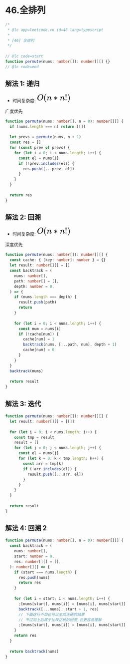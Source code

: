 # 46.全排列

```ts
/*
 * @lc app=leetcode.cn id=46 lang=typescript
 *
 * [46] 全排列
 */

// @lc code=start
function permute(nums: number[]): number[][] {}
// @lc code=end
```

## 解法 1: 递归

- 时间复杂度: <!-- $O(n*n!)$ --> <img style="transform: translateY(0.1em); background: white;" src="svg/n-*-n-!.svg" alt="O(n*n!)">

广度优先

```ts
function permute(nums: number[], n = 0): number[][] {
  if (nums.length === n) return [[]]

  let prevs = permute(nums, n + 1)
  const res = []
  for (const prev of prevs) {
    for (let i = 0; i < nums.length; i++) {
      const el = nums[i]
      if (!prev.includes(el)) {
        res.push([...prev, el])
      }
    }
  }

  return res
}
```

## 解法 2: 回溯

- 时间复杂度: <!-- $O(n*n!)$ --> <img style="transform: translateY(0.1em); background: white;" src="svg/n-*-n-!.svg" alt="O(n*n!)">

深度优先

```ts
function permute(nums: number[]): number[][] {
  const cache: { [key: number]: number } = {}
  let result: number[][] = []
  const backtrack = (
    nums: number[],
    path: number[] = [],
    depth: number = 0,
  ) => {
    if (nums.length === depth) {
      result.push(path)
      return
    }

    for (let i = 0; i < nums.length; i++) {
      const num = nums[i]
      if (!cache[num]) {
        cache[num] = 1
        backtrack(nums, [...path, num], depth + 1)
        cache[num] = 0
      }
    }
  }
  backtrack(nums)

  return result
}
```

## 解法 3: 迭代

```ts
function permute(nums: number[]): number[][] {
  let result: number[][] = [[]]

  for (let i = 0; i < nums.length; i++) {
    const tmp = result
    result = []
    for (let j = 0; j < nums.length; j++) {
      const el = nums[j]
      for (let k = 0; k < tmp.length; k++) {
        const arr = tmp[k]
        if (!arr.includes(el)) {
          result.push([...arr, el])
        }
      }
    }
  }

  return result
}
```

## 解法 4: 回溯 2

```ts
function permute(nums: number[], n = 0): number[][] {
  const backtrack = (
    nums: number[],
    start: number = 0,
    res: number[][] = [],
  ): number[][] => {
    if (start === nums.length) {
      res.push(nums)
      return res
    }

    for (let i = start; i < nums.length; i++) {
      ;[nums[start], nums[i]] = [nums[i], nums[start]]
      backtrack([...nums], start + 1, res)
      // 下面这行不加也可以生成正确的结果
      // 不过加上后属于比较正统的回溯,会更容易理解
      ;[nums[start], nums[i]] = [nums[i], nums[start]]
    }
    return res
  }

  return backtrack(nums)
}
```
